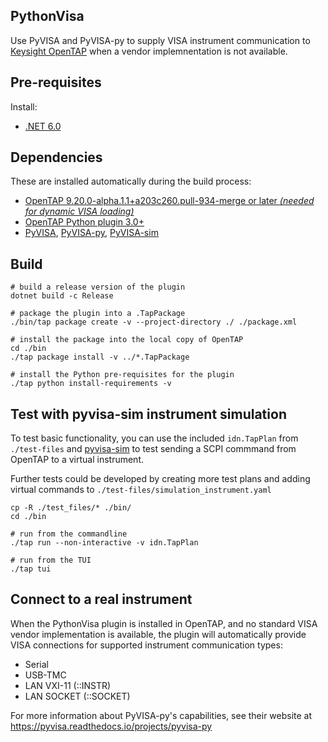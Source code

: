 ## PythonVisa

Use PyVISA and PyVISA-py to supply VISA instrument communication to [Keysight OpenTAP](https://opentap.io/) when a vendor implemnentation is not available.

## Pre-requisites

Install: 
- [.NET 6.0](https://dotnet.microsoft.com/en-us/download/dotnet/6.0)

## Dependencies

These are installed automatically during the build process:
- [OpenTAP 9.20.0-alpha.1.1+a203c260.pull-934-merge or later _(needed for dynamic VISA loading)_](https://packages.opentap.io/#name=%2FPackages%2FOpenTAP&version=9.20.0-alpha.1.1%2Ba203c260.pull-934-merge)
- [OpenTAP Python plugin 3.0+](https://packages.opentap.io/#name=%2FPackages%2FPython)
- [PyVISA](https://github.com/pyvisa/pyvisa), [PyVISA-py](https://github.com/pyvisa/pyvisa-py), [PyVISA-sim](https://github.com/pyvisa/pyvisa-sim)

## Build

```
# build a release version of the plugin
dotnet build -c Release

# package the plugin into a .TapPackage
./bin/tap package create -v --project-directory ./ ./package.xml

# install the package into the local copy of OpenTAP
cd ./bin
./tap package install -v ../*.TapPackage

# install the Python pre-requisites for the plugin
./tap python install-requirements -v
```

## Test with pyvisa-sim instrument simulation

To test basic functionality, you can use the included ```idn.TapPlan``` from ```./test-files``` and [pyvisa-sim](https://github.com/pyvisa/pyvisa-sim) to test sending a SCPI commmand from OpenTAP to a virtual instrument. 

Further tests could be developed by creating more test plans and adding virtual commands to ```./test-files/simulation_instrument.yaml```

```
cp -R ./test_files/* ./bin/
cd ./bin

# run from the commandline
./tap run --non-interactive -v idn.TapPlan

# run from the TUI
./tap tui
```

## Connect to a real instrument

When the PythonVisa plugin is installed in OpenTAP, and no standard VISA vendor implementation is available, the plugin will automatically provide VISA connections for supported instrument communication types:
- Serial
- USB-TMC
- LAN VXI-11 (::INSTR) 
- LAN SOCKET (::SOCKET)

For more information about PyVISA-py's capabilities, see their website at https://pyvisa.readthedocs.io/projects/pyvisa-py